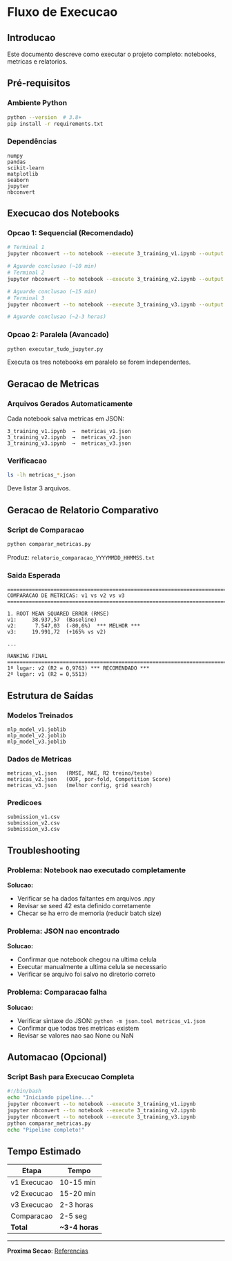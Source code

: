 # Fluxo de Execucao

## Introducao

Este documento descreve como executar o projeto completo: notebooks, metricas e relatorios.

## Pré-requisitos

### Ambiente Python

```bash
python --version  # 3.8+
pip install -r requirements.txt
```

### Dependências

```
numpy
pandas
scikit-learn
matplotlib
seaborn
jupyter
nbconvert
```

## Execucao dos Notebooks

### Opcao 1: Sequencial (Recomendado)

```bash
# Terminal 1
jupyter nbconvert --to notebook --execute 3_training_v1.ipynb --output 3_training_v1.ipynb

# Aguarde conclusao (~10 min)
# Terminal 2
jupyter nbconvert --to notebook --execute 3_training_v2.ipynb --output 3_training_v2.ipynb

# Aguarde conclusao (~15 min)
# Terminal 3
jupyter nbconvert --to notebook --execute 3_training_v3.ipynb --output 3_training_v3.ipynb

# Aguarde conclusao (~2-3 horas)
```

### Opcao 2: Paralela (Avancado)

```bash
python executar_tudo_jupyter.py
```

Executa os tres notebooks em paralelo se forem independentes.

## Geracao de Metricas

### Arquivos Gerados Automaticamente

Cada notebook salva metricas em JSON:

```
3_training_v1.ipynb  →  metricas_v1.json
3_training_v2.ipynb  →  metricas_v2.json
3_training_v3.ipynb  →  metricas_v3.json
```

### Verificacao

```bash
ls -lh metricas_*.json
```

Deve listar 3 arquivos.

## Geracao de Relatorio Comparativo

### Script de Comparacao

```bash
python comparar_metricas.py
```

Produz: `relatorio_comparacao_YYYYMMDD_HHMMSS.txt`

### Saida Esperada

```
================================================================================
COMPARACAO DE METRICAS: v1 vs v2 vs v3
================================================================================

1. ROOT MEAN SQUARED ERROR (RMSE)
v1:     38.937,57  (Baseline)
v2:      7.547,03  (-80,6%)  *** MELHOR ***
v3:     19.991,72  (+165% vs v2)

...

RANKING FINAL
================================================================================
1º lugar: v2 (R2 = 0,9763) *** RECOMENDADO ***
2º lugar: v1 (R2 = 0,5513)
```

## Estrutura de Saídas

### Modelos Treinados

```
mlp_model_v1.joblib
mlp_model_v2.joblib
mlp_model_v3.joblib
```

### Dados de Metricas

```
metricas_v1.json   (RMSE, MAE, R2 treino/teste)
metricas_v2.json   (OOF, por-fold, Competition Score)
metricas_v3.json   (melhor config, grid search)
```

### Predicoes

```
submission_v1.csv
submission_v2.csv
submission_v3.csv
```

## Troubleshooting

### Problema: Notebook nao executado completamente

**Solucao:**
- Verificar se ha dados faltantes em arquivos .npy
- Revisar se seed 42 esta definido corretamente
- Checar se ha erro de memoria (reducir batch size)

### Problema: JSON nao encontrado

**Solucao:**
- Confirmar que notebook chegou na ultima celula
- Executar manualmente a ultima celula se necessario
- Verificar se arquivo foi salvo no diretorio correto

### Problema: Comparacao falha

**Solucao:**
- Verificar sintaxe do JSON: `python -m json.tool metricas_v1.json`
- Confirmar que todas tres metricas existem
- Revisar se valores nao sao None ou NaN

## Automacao (Opcional)

### Script Bash para Execucao Completa

```bash
#!/bin/bash
echo "Iniciando pipeline..."
jupyter nbconvert --to notebook --execute 3_training_v1.ipynb
jupyter nbconvert --to notebook --execute 3_training_v2.ipynb
jupyter nbconvert --to notebook --execute 3_training_v3.ipynb
python comparar_metricas.py
echo "Pipeline completo!"
```

## Tempo Estimado

| Etapa | Tempo |
|-------|-------|
| v1 Execucao | 10-15 min |
| v2 Execucao | 15-20 min |
| v3 Execucao | 2-3 horas |
| Comparacao | 2-5 seg |
| **Total** | **~3-4 horas** |

---

**Proxima Secao**: [Referencias](references.md)
